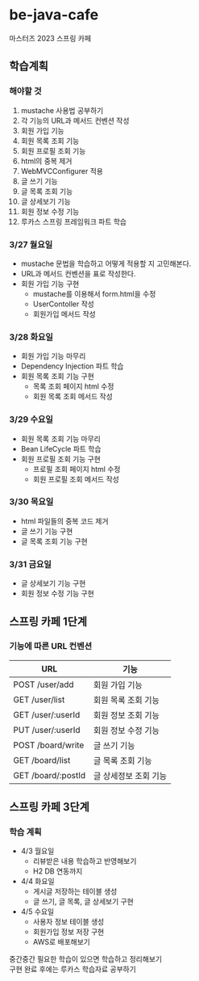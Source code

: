 # be-java-cafe

마스터즈 2023 스프링 카페

## 학습계획

### 해야할 것

1. mustache 사용법 공부하기
2. 각 기능의 URL과 메서드 컨벤션 작성
2. 회원 가입 기능
3. 회원 목록 조회 기능
4. 회원 프로필 조회 기능
5. html의 중복 제거
6. WebMVCConfigurer 적용
7. 글 쓰기 기능
8. 글 목록 조회 기능
9. 글 상세보기 기능
10. 회원 정보 수정 기능
11. 루카스 스프링 프레임워크 파트 학습

### 3/27 월요일

- mustache 문법을 학습하고 어떻게 적용할 지 고민해본다.
- URL과 메서드 컨벤션을 표로 작성한다.
- 회원 가입 기능 구현
    - mustache를 이용해서 form.html을 수정
    - UserContoller 작성
    - 회원가입 메서드 작성

### 3/28 화요일

- 회원 가입 기능 마무리
- Dependency Injection 파트 학습
- 회원 목록 조회 기능 구현
    - 목록 조회 페이지 html 수정
    - 회원 목록 조회 메서드 작성

### 3/29 수요일

- 회원 목록 조회 기능 마무리
- Bean LifeCycle 파트 학습
- 회원 프로필 조회 기능 구현
    - 프로필 조회 페이지 html 수정
    - 회원 프로필 조회 메서드 작성

### 3/30 목요일

- html 파일들의 중복 코드 제거
- 글 쓰기 기능 구현
- 글 목록 조회 기능 구현

### 3/31 금요일

- 글 상세보기 기능 구현
- 회원 정보 수정 기능 구현

## 스프링 카페 1단계

### 기능에 따른 URL 컨벤션

| URL                | 기능           |
|--------------------|--------------|
| POST /user/add     | 회원 가입 기능     |
| GET /user/list     | 회원 목록 조회 기능  |
| GET /user/:userId  | 회원 정보 조회 기능  |
| PUT /user/:userId  | 회원 정보 수정 기능  |
| POST /board/write  | 글 쓰기 기능      |
| GET /board/list    | 글 목록 조회 기능   |
| GET /board/:postId | 글 상세정보 조회 기능 |

## 스프링 카페 3단계

### 학습 계획

- 4/3 월요일
    - 리뷰받은 내용 학습하고 반영해보기
    - H2 DB 연동까지
- 4/4 화요일
    - 게시글 저장하는 테이블 생성
    - 글 쓰기, 글 목록, 글 상세보기 구현
- 4/5 수요일
    - 사용자 정보 테이블 생성
    - 회원가입 정보 저장 구현
    - AWS로 배포해보기

중간중간 필요한 학습이 있으면 학습하고 정리해보기  
구현 완료 후에는 루카스 학습자료 공부하기


